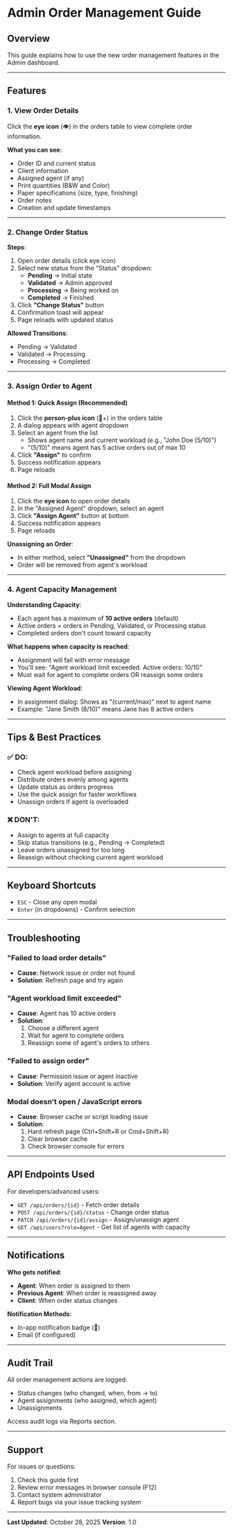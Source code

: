 # Admin Order Management Guide

## Overview
This guide explains how to use the new order management features in the Admin dashboard.

---

## Features

### 1. **View Order Details**
Click the **eye icon** (👁️) in the orders table to view complete order information.

**What you can see**:
- Order ID and current status
- Client information
- Assigned agent (if any)
- Print quantities (B&W and Color)
- Paper specifications (size, type, finishing)
- Order notes
- Creation and update timestamps

---

### 2. **Change Order Status**

**Steps**:
1. Open order details (click eye icon)
2. Select new status from the "Status" dropdown:
   - **Pending** → Initial state
   - **Validated** → Admin approved
   - **Processing** → Being worked on
   - **Completed** → Finished
3. Click **"Change Status"** button
4. Confirmation toast will appear
5. Page reloads with updated status

**Allowed Transitions**:
- Pending → Validated
- Validated → Processing
- Processing → Completed

---

### 3. **Assign Order to Agent**

#### **Method 1: Quick Assign (Recommended)**
1. Click the **person-plus icon** (👤+) in the orders table
2. A dialog appears with agent dropdown
3. Select an agent from the list
   - Shows agent name and current workload (e.g., "John Doe (5/10)")
   - "(5/10)" means agent has 5 active orders out of max 10
4. Click **"Assign"** to confirm
5. Success notification appears
6. Page reloads

#### **Method 2: Full Modal Assign**
1. Click the **eye icon** to open order details
2. In the "Assigned Agent" dropdown, select an agent
3. Click **"Assign Agent"** button at bottom
4. Success notification appears
5. Page reloads

**Unassigning an Order**:
- In either method, select **"Unassigned"** from the dropdown
- Order will be removed from agent's workload

---

### 4. **Agent Capacity Management**

**Understanding Capacity**:
- Each agent has a maximum of **10 active orders** (default)
- Active orders = orders in Pending, Validated, or Processing status
- Completed orders don't count toward capacity

**What happens when capacity is reached**:
- Assignment will fail with error message
- You'll see: "Agent workload limit exceeded. Active orders: 10/10"
- Must wait for agent to complete orders OR reassign some orders

**Viewing Agent Workload**:
- In assignment dialog: Shows as "(current/max)" next to agent name
- Example: "Jane Smith (8/10)" means Jane has 8 active orders

---

## Tips & Best Practices

### ✅ DO:
- Check agent workload before assigning
- Distribute orders evenly among agents
- Update status as orders progress
- Use the quick assign for faster workflows
- Unassign orders if agent is overloaded

### ❌ DON'T:
- Assign to agents at full capacity
- Skip status transitions (e.g., Pending → Completed)
- Leave orders unassigned for too long
- Reassign without checking current agent workload

---

## Keyboard Shortcuts
- `ESC` - Close any open modal
- `Enter` (in dropdowns) - Confirm selection

---

## Troubleshooting

### "Failed to load order details"
- **Cause**: Network issue or order not found
- **Solution**: Refresh page and try again

### "Agent workload limit exceeded"
- **Cause**: Agent has 10 active orders
- **Solution**: 
  1. Choose a different agent
  2. Wait for agent to complete orders
  3. Reassign some of agent's orders to others

### "Failed to assign order"
- **Cause**: Permission issue or agent inactive
- **Solution**: Verify agent account is active

### Modal doesn't open / JavaScript errors
- **Cause**: Browser cache or script loading issue
- **Solution**: 
  1. Hard refresh page (Ctrl+Shift+R or Cmd+Shift+R)
  2. Clear browser cache
  3. Check browser console for errors

---

## API Endpoints Used

For developers/advanced users:

- `GET /api/orders/{id}` - Fetch order details
- `POST /api/orders/{id}/status` - Change order status
- `PATCH /api/orders/{id}/assign` - Assign/unassign agent
- `GET /api/users?role=Agent` - Get list of agents with capacity

---

## Notifications

**Who gets notified**:
- **Agent**: When order is assigned to them
- **Previous Agent**: When order is reassigned away
- **Client**: When order status changes

**Notification Methods**:
- In-app notification badge (🔔)
- Email (if configured)

---

## Audit Trail

All order management actions are logged:
- Status changes (who changed, when, from → to)
- Agent assignments (who assigned, which agent)
- Unassignments

Access audit logs via Reports section.

---

## Support

For issues or questions:
1. Check this guide first
2. Review error messages in browser console (F12)
3. Contact system administrator
4. Report bugs via your issue tracking system

---

**Last Updated**: October 28, 2025
**Version**: 1.0
